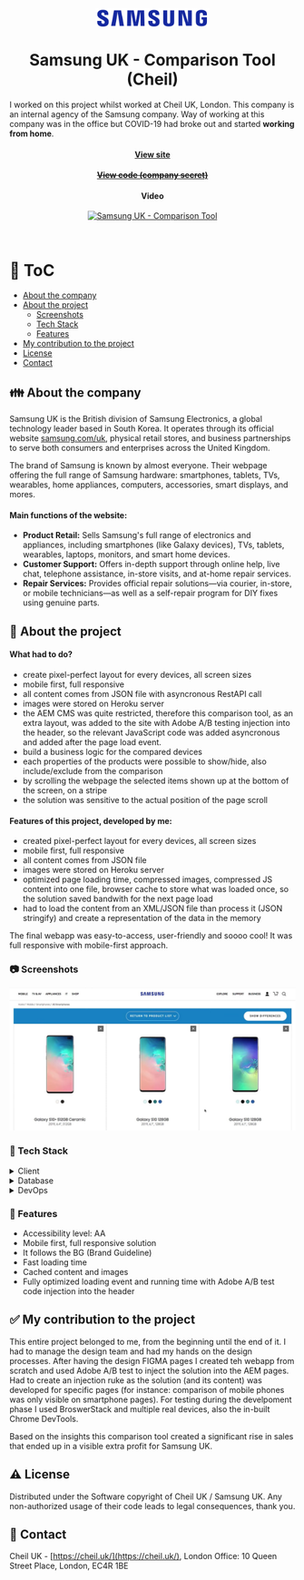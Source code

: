 <div align="center">
  <img src="assets/samsung-logo.png" alt="logo" width="200" height="auto" />

  <h1>Samsung UK - Comparison Tool (Cheil)</h1>
  
<p align="left">
    I worked on this project whilst worked at Cheil UK, London. This company is an internal agency of the Samsung company. Way of working at this company was in the office but COVID-19 had broke out and started <strong>working from home</strong>.
  </p>
   
  <h4>
    <a href="https://www.samsung.com/uk/" target="_blank">View site</a>
  </h4>

  <h4>
    <a href="#" title="Sorry, it's company secret"  target="_blank"><s>View code (company secret)</s></a>
  </h4>

  <h4>Video</h4>
<!-- BEGIN YOUTUBE-CARDS -->

[![Samsung UK - Comparison Tool](https://ytcards.demolab.com/?id=BS8OWCfy2B8&title=Samsung+UK+Comparison+Tool&lang=en&background_color=%230d1117&title_color=%23ffffff&stats_color=%23dedede&max_title_lines=1&width=250&border_radius=5 "Samsung UK - Comparison Tool")](https://www.youtube.com/watch?v=BS8OWCfy2B8)

  <!-- END YOUTUBE-CARDS -->

</div>

<br />

<!-- Table of Contents -->

# :notebook_with_decorative_cover: ToC

- [About the company](#family-about-the-company)
- [About the project](#star2-about-the-project)
  - [Screenshots](#camera-screenshots)
  - [Tech Stack](#space_invader-tech-stack)
  - [Features](#dart-features)
- [My contribution to the project](#white_check_mark-my-contribution-to-the-project)
- [License](#warning-license)
- [Contact](#handshake-contact)

<!-- About the company -->

## :family: About the company

<p>Samsung UK is the British division of Samsung Electronics, a global technology leader based in South Korea. It operates through its official website <a href="https://www.samsung.com/uk">samsung.com/uk</a>, physical retail stores, and business partnerships to serve both consumers and enterprises across the United Kingdom.</p>
<p>The brand of Samsung is known by almost everyone. Their webpage offering the full range of Samsung hardware: smartphones, tablets, TVs, wearables, home appliances, computers, accessories, smart displays, and mores.</p>

<p><h4>Main functions of the website:</h4></p>
<ul>
  <li><strong>Product Retail:</strong> Sells Samsung's full range of electronics and appliances, including smartphones (like Galaxy devices), TVs, tablets, wearables, laptops, monitors, and smart home devices.</li>
  <li><strong>Customer Support:</strong> Offers in-depth support through online help, live chat, telephone assistance, in-store visits, and at-home repair services.</li>
  <li><strong>Repair Services:</strong> Provides official repair solutions—via courier, in-store, or mobile technicians—as well as a self-repair program for DIY fixes using genuine parts.</li>
</ul>

<!-- About the project -->

## :star2: About the project

<p><h4>What had to do?</h4>
  <ul>
    <li>create pixel-perfect layout for every devices, all screen sizes</li>
    <li>mobile first, full responsive</li>
    <li>all content comes from JSON file with asyncronous RestAPI call</li>
    <li>images were stored on Heroku server</li>
    <li>the AEM CMS was quite restricted, therefore this comparison tool, as an extra layout, was added to the site with Adobe A/B testing injection into the header, so the relevant JavaScript code was added asyncronous and added after the page load event.</li>
    <li>build a business logic for the compared devices</li>
    <li>each properties of the products were possible to show/hide, also include/exclude from the comparison</li>
    <li>by scrolling the webpage the selected items shown up at the bottom of the screen, on a stripe</li>
    <li>the solution was sensitive to the actual position of the page scroll</li>
  </ul>
</p>

<p><h4>Features of this project, developed by me:</h4>
  <ul>
    <li>created pixel-perfect layout for every devices, all screen sizes</li>
    <li>mobile first, full responsive</li>
    <li>all content comes from  JSON file</li>
    <li>images were stored on Heroku server</li>
    <li>optimized page loading time, compressed images, compressed JS content into one file, browser cache to store what was loaded once, so the solution saved bandwith for the next page load</li>
    <li>had to load the content from an XML/JSON file than process it (JSON stringify) and create a representation of the data in the memory</li>
  </ul>
</p>

<p>
The final webapp was easy-to-access, user-friendly and soooo cool! It was full responsive with mobile-first approach.
</p>

<!-- Screenshots -->

### :camera: Screenshots

<div align="center"> 
  <img src="assets/seuk-comparison.jpg" alt="screenshot" />
</div>

<!-- TechStack -->

### :space_invader: Tech Stack

<details>
  <summary>Client</summary>
  <ul>
    <li><a href="https://developer.mozilla.org/en-US/docs/Web/JavaScript"  target="_blank">JavaScript</a></li>
    <li><a href=https://business.adobe.com/products/experience-manager/adobe-experience-manager.html">AEM 6.4</a></li>
    <li><a href="https://www.w3schools.com/html/html5_semantic_elements.asp" target="_blank">Semantic HTML5</a></li>
    <li><a href="https://www.w3schools.com/css/"  target="_blank">CSS3</a></li>
    <li><a href="https://developer.samsung.com/design-system/font"  target="_blank">Samsung Fonts</a></li>
    <li><a href="https://developer.samsung.com/design"  target="_blank">Samsung Design Principles</a></li>
  </ul>
</details>

<details>
<summary>Database</summary>
  <ul>
    <li><a href="https://www.json.org/">data stored in an XML/JSON file</a></li>
    <li><a href="https://www.heroku.com/">HEROKU</a></li>
  </ul>
</details>

<details>
<summary>DevOps</summary>
  <ul>
    <li><a href="https://bitbucket.org/">BitBucket</a></li>
    <li><a href="https://www.jslint.com/">JS Lint</a></li>
    <li><a href="https://www.postman.com/">PostMan</a></li>
    <li><a href="#">Bespoken content scraper on the local development</a></li>
    <li><a href="https://www.bazaarvoice.com/">BazaarVoice</a></li>
    <li><a href="https://tagmanager.google.com/">Google Analytics</a></li>
    <li><a href="https://tagmanager.google.com/">Google Tag Manager</a></li>
    <li><a href="https://www.browserstack.com/">BrowserStack</a></li>
  </ul>
</details>

<!-- Features -->

### :dart: Features

- Accessibility level: AA
- Mobile first, full responsive solution
- It follows the BG (Brand Guideline)
- Fast loading time
- Cached content and images
- Fully optimized loading event and running time with Adobe A/B test code injection into the header

<!-- My contribution to the project -->

## :white_check_mark: My contribution to the project

<p>This entire project belonged to me, from the beginning until the end of it. I had to manage the design team and had my hands on the design processes. After having the design FIGMA pages I created teh webapp from scratch and used Adobe A/B test to inject the solution into the AEM pages. Had to create an injection ruke as the solution (and its content) was developed for specific pages (for instance: comparison of mobile phones was only visible on smartphone pages). For testing during the develpoment phase I used BroswerStack and multiple real devices, also the in-built Chrome DevTools.</p>
<p>Based on the insights this comparison tool created a significant rise in sales that ended up in a visible extra profit for Samsung UK.</p>

<!-- License -->

## :warning: License

Distributed under the Software copyright of Cheil UK / Samsung UK. Any non-authorized usage of their code leads to legal consequences, thank you.

<!-- Contact -->

## :handshake: Contact

Cheil UK -
[https://cheil.uk/](https://cheil.uk/), London Office: 10 Queen Street Place, London, EC4R 1BE
